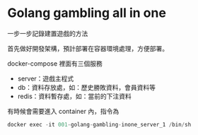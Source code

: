 # Golang gambling all in one
一步一步記錄建置遊戲的方法

首先做好開發架構，預計部署在容器環境處理，方便部署。

docker-compose 裡面有三個服務
- server：遊戲主程式
- db：資料存放處，如：歷史勝敗資料，會員資料等
- redis：資料暫存處，如：當前的下注資料

有時候會需要進入 container 內，指令為
```go
docker exec -it 001-golang-gambling-inone_server_1 /bin/sh
```